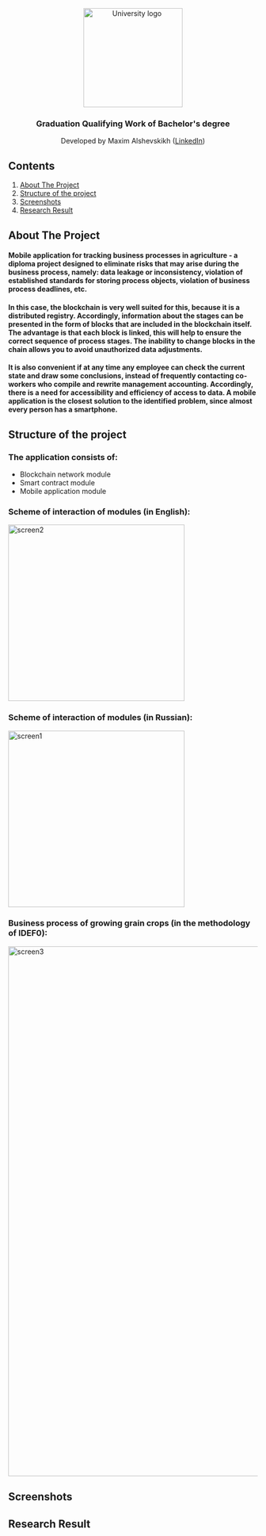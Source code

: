  <!-- UNIVERSITY LOGO -->
<div align="center">
  <a href="https://bmstu.ru">
    <img src="https://user-images.githubusercontent.com/67475107/225371733-8fd6f639-bf62-49bd-866c-4e08116fa20c.png" alt="University logo" height="200">
  </a>
  
  <h3>Graduation Qualifying Work of Bachelor's degree</h3>
  Developed by Maxim Alshevskikh (<a href="https://www.linkedin.com/in/maxim-alshevskikh-b473b42b3/">LinkedIn</a>)
  <br/>
</div>

<!-- CONTENTS -->
## Contents

<ol>
  <li><a href="#about-the-project">About The Project</a></li>
  <li><a href="#component-diagram">Structure of the project</a></li>
  <li><a href="#screenshots">Screenshots</a></li>
  <li><a href="#research-result">Research Result</a></li>
</ol>

<!-- ABOUT THE PROJECT -->
## About The Project
<h4>
Mobile application for tracking business processes in agriculture - a diploma project designed to eliminate risks that may arise during the business process, namely: data leakage or inconsistency, violation of established standards for storing process objects, violation of business process deadlines, etc.
</h4>
<h4>
In this case, the blockchain is very well suited for this, because it is a distributed registry. Accordingly, information about the stages can be presented in the form of blocks that are included in the blockchain itself. The advantage is that each block is linked, this will help to ensure the correct sequence of process stages. The inability to change blocks in the chain allows you to avoid unauthorized data adjustments.
</h4>
<h4>
It is also convenient if at any time any employee can check the current state and draw some conclusions, instead of frequently contacting co-workers who compile and rewrite management accounting. Accordingly, there is a need for accessibility and efficiency of access to data. A mobile application is the closest solution to the identified problem, since almost every person has a smartphone.
</h4>

<!-- STRUCTURE OF THE PROJECT -->
## Structure of the project

<h3>The application consists of:</h3>
<ul>
  <li>Blockchain network module</li>
  <li>Smart contract module</li>
  <li>Mobile application module</li>
</ul>

<h3>Scheme of interaction of modules (in English):</h3>
<img width="356" alt="screen2" src="https://github.com/user-attachments/assets/676cd58b-e96c-4cd6-a02e-2ad09f51693c" />
<h3>Scheme of interaction of modules (in Russian):</h3>
<img width="356" alt="screen1" src="https://github.com/user-attachments/assets/bbaac58a-fa21-45a6-8516-e7847087f835" />

<h3>Business process of growing grain crops (in the methodology of IDEF0):</h3>
<img width="1069" alt="screen3" src="https://github.com/user-attachments/assets/60d64774-93a9-404f-9784-a42178b3880c" />


<!-- SCREENSHOTS -->
## Screenshots


<!-- RESEARCH RESULT -->
## Research Result

